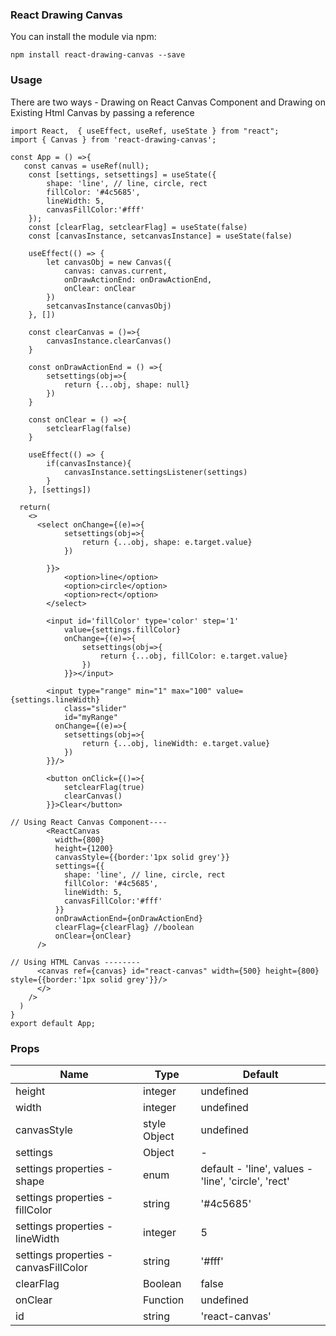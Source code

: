 ### React Drawing Canvas


You can install the module via npm:

 `npm install react-drawing-canvas --save`


### Usage

There are two ways - Drawing on React Canvas Component and Drawing on Existing Html Canvas by passing a reference  

```
import React,  { useEffect, useRef, useState } from "react";
import { Canvas } from 'react-drawing-canvas';
 
const App = () =>{
   const canvas = useRef(null);
    const [settings, setsettings] = useState({
        shape: 'line', // line, circle, rect
        fillColor: '#4c5685',
        lineWidth: 5,
        canvasFillColor:'#fff'
    });
    const [clearFlag, setclearFlag] = useState(false)
    const [canvasInstance, setcanvasInstance] = useState(false)

    useEffect(() => {
        let canvasObj = new Canvas({
            canvas: canvas.current,
            onDrawActionEnd: onDrawActionEnd,
            onClear: onClear
        })
        setcanvasInstance(canvasObj)
    }, [])

    const clearCanvas = ()=>{
        canvasInstance.clearCanvas()
    }

    const onDrawActionEnd = () =>{
        setsettings(obj=>{
            return {...obj, shape: null}
        })
    }

    const onClear = () =>{
        setclearFlag(false)
    }

    useEffect(() => {
        if(canvasInstance){
            canvasInstance.settingsListener(settings)
        }
    }, [settings])

  return(
    <>
      <select onChange={(e)=>{
            setsettings(obj=>{
                return {...obj, shape: e.target.value}
            })
          
        }}>
            <option>line</option>
            <option>circle</option>
            <option>rect</option>
        </select>

        <input id='fillColor' type='color' step='1' 
            value={settings.fillColor} 
            onChange={(e)=>{
                setsettings(obj=>{
                    return {...obj, fillColor: e.target.value}
                })
            }}></input>

        <input type="range" min="1" max="100" value={settings.lineWidth} 
            class="slider" 
            id="myRange"
          onChange={(e)=>{
            setsettings(obj=>{
                return {...obj, lineWidth: e.target.value}
            })
        }}/>

        <button onClick={()=>{
            setclearFlag(true)
            clearCanvas()
        }}>Clear</button>

// Using React Canvas Component----
        <ReactCanvas 
          width={800} 
          height={1200} 
          canvasStyle={{border:'1px solid grey'}} 
          settings={{
            shape: 'line', // line, circle, rect
            fillColor: '#4c5685',
            lineWidth: 5,
            canvasFillColor:'#fff'
          }}
          onDrawActionEnd={onDrawActionEnd}
          clearFlag={clearFlag} //boolean
          onClear={onClear}
      />

// Using HTML Canvas --------
      <canvas ref={canvas} id="react-canvas" width={500} height={800} style={{border:'1px solid grey'}}/>
      </>
    />
  )
}
export default App;
```

### Props

| Name  | Type | Default | 
| ------------- | ------------- | ------------- | 
| height  | integer  | undefined |
| width | integer | undefined | 
| canvasStyle | style Object | undefined | 
| settings | Object | - | 
| settings properties - shape | enum | default - 'line', values - 'line', 'circle', 'rect' |
| settings properties - fillColor | string | '#4c5685' |
| settings properties - lineWidth | integer | 5 |
| settings properties - canvasFillColor | string | '#fff' |
| clearFlag | Boolean | false |
| onClear | Function | undefined | 
| id | string | 'react-canvas' |

